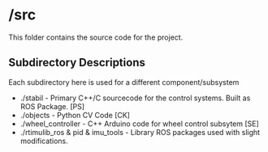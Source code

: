 # /src
This folder contains the source code for the project.

## Subdirectory Descriptions
Each subdirectory here is used for a different component/subsystem

- ./stabil - Primary C++/C sourcecode for the control systems. Built as ROS Package. [PS]
- ./objects - Python CV Code [CK]
- ./wheel_controller - C++ Arduino code for wheel control subsytem [SE]
- ./rtimulib_ros & pid & imu_tools - Library ROS packages used with slight modifications.
